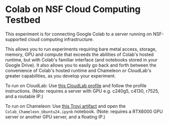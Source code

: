 # Colab on NSF Cloud Computing Testbed

This experiment is for connecting Google Colab to a server running on NSF-supported cloud computing infrastructure. 

This allows you to run experiments requiring bare metal access, storage, memory, GPU and compute that exceeds the abilities of Colab's hosted runtime, but with Colab's familiar interface (and notebooks stored in your Google Drive). It also allows you to easily go back and forth between the convenience of Colab's hosted runtime and Chameleon or CloudLab's greater capabilities, as you develop your experiment.

To run on CloudLab: Use [this CloudLab profile](https://www.cloudlab.us/p/cl-education/colab) and follow the profile instructions. (Note: requires a server with GPU e.g. c240g5, c4130, r7525, and a routable IP.)

To run on Chameleon: Use [this Trovi artifact](https://chameleoncloud.org/experiment/share/27d7846a-09b3-440c-ba0d-b34896d7796c) and open the `Colab_Chameleon_Ubuntu24.ipynb` notebook. (Note: requires a RTX6000 GPU server or another GPU server, and a floating IP.)

